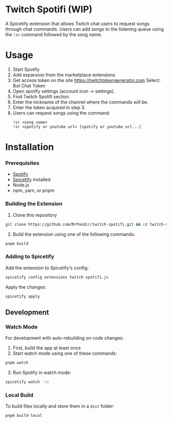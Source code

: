# Twitch Spotifi (WIP)
A Spicetify extension that allows Twitch chat users to request songs through chat commands. Users can add songs to the listening queue using the `!sr` command followed by the song name.

# Usage

1. Start Spotify
2. Add expansion from the marketplace extensions
3. Get access token on the site https://twitchtokengenerator.com Select: Bot Chat Token
4. Open spotify settings (account icon -> settings).
5. Find Twitch Spotifi section.
6. Enter the nickname of the channel where the commands will be.
7. Enter the token acquired in step 3.
8. Users can request songs using the command:
   ```
   !sr <song name>
   !sr <spotify or youtube url> [spotify or youtube url...]
   ```

# Installation

### Prerequisites

- [Spotify](https://www.spotify.com/)
- [Spicetify](https://spicetify.app/) installed
- Node.js
- npm, yarn, or pnpm

### Building the Extension

1. Clone this repository

```bash
git clone https://github.com/MrPandir/twitch-spotifi.git && cd twitch-spotifi
```
2. Build the extension using one of the following commands:

```bash
pnpm build
```

### Adding to Spicetify

Add the extension to Spicetify's config:

```bash
spicetify config extensions twitch-spotifi.js
```

Apply the changes:

```bash
spicetify apply
```

## Development

### Watch Mode

For development with auto-rebuilding on code changes:

1. First, build the app at least once
2. Start watch mode using one of these commands:

```bash
pnpm watch
```

3. Run Spotify in watch mode:

```bash
spicetify watch -le
```

### Local Build

To build files locally and store them in a `dist` folder:

```bash
pnpm build-local
```
